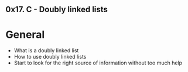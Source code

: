 ## 0x17. C - Doubly linked lists

# General
- What is a doubly linked list
- How to use doubly linked lists
- Start to look for the right source of information without too much help
